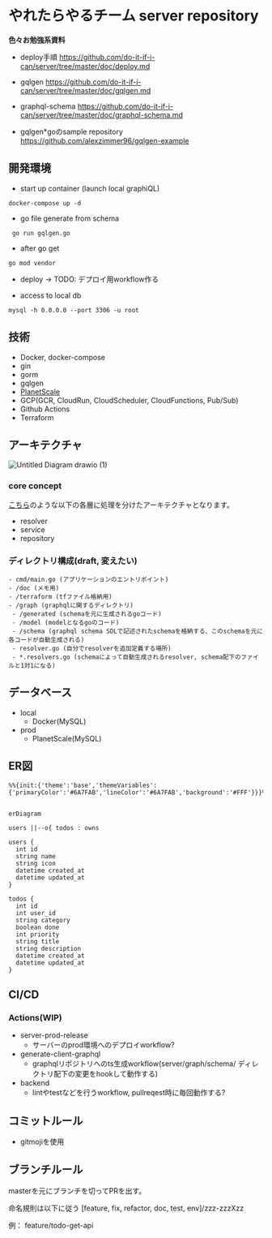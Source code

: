 # やれたらやるチーム server repository
**色々お勉強系資料**
- deploy手順 
https://github.com/do-it-if-i-can/server/tree/master/doc/deploy.md

- gqlgen
https://github.com/do-it-if-i-can/server/tree/master/doc/gqlgen.md

- graphql-schema
https://github.com/do-it-if-i-can/server/tree/master/doc/graphql-schema.md

- gqlgen*goのsample repository
https://github.com/alexzimmer96/gqlgen-example

## 開発環境

- start up container (launch local graphiQL)

```
docker-compose up -d
```

- go file generate from schema

```
 go run gqlgen.go
```


- after go get 

```
go mod vendor
```

- deploy
→ TODO: デプロイ用workflow作る

- access to local db

```
mysql -h 0.0.0.0 --port 3306 -u root
```

## 技術

- Docker, docker-compose
- gin 
- gorm 
- gqlgen 
- [PlanetScale](https://planetscale.com/)
- GCP(GCR, CloudRun, CloudScheduler, CloudFunctions, Pub/Sub)
- Github Actions
- Terraform

## アーキテクチャ

![Untitled Diagram drawio (1)](https://user-images.githubusercontent.com/65433193/155250526-51c22c92-d8e7-4928-9671-7813f392d054.png)

### core concept

[こちら](https://github.com/alexzimmer96/gqlgen-example/blob/master/graphql-example-architecture.png)のような以下の各層に処理を分けたアーキテクチャとなります。
- resolver
- service
- repository

### ディレクトリ構成(draft, 変えたい)
```
- cmd/main.go (アプリケーションのエントリポイント)
- /doc (メモ用)
- /terraform (tfファイル格納用)
- /graph (graphqlに関するディレクトリ)
 - /generated (schemaを元に生成されるgoコード)
 - /model (modelとなるgoのコード)
 - /schema (graphql schema SDLで記述されたschemaを格納する、このschemaを元に各コードが自動生成される)
 - resolver.go (自分でresolverを追加定義する場所)
 - *.resolvers.go (schemaによって自動生成されるresolver, schema配下のファイルと1対1になる)
```
## データベース

- local
  - Docker(MySQL)
- prod
  - PlanetScale(MySQL)

## ER図

```mermaid
%%{init:{'theme':'base','themeVariables':{'primaryColor':'#6A7FAB','lineColor':'#6A7FAB','background':'#FFF'}}}%%


erDiagram

users ||--o{ todos : owns

users {
  int id
  string name
  string icon
  datetime created_at
  datetime updated_at
}

todos {
  int id
  int user_id
  string category
  boolean done
  int priority
  string title
  string description
  datetime created_at
  datetime updated_at
}
```

## CI/CD
### Actions(WIP)
- server-prod-release
  - サーバーのprod環境へのデプロイworkflow?
- generate-client-graphql
  - graphqlリポジトリへのts生成workflow(server/graph/schema/ ディレクトリ配下の変更をhookして動作する)
- backend
  - lintやtestなどを行うworkflow, pullreqest時に毎回動作する?

## コミットルール

- gitmojiを使用

## ブランチルール
masterを元にブランチを切ってPRを出す。

命名規則は以下に従う
[feature, fix, refactor, doc, test, env]/zzz-zzzXzz

例： feature/todo-get-api
